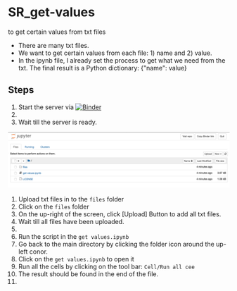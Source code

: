 # SR_get-values

to get certain values from txt files

- There are many txt files.
- We want to get certain values from each file: 1) name and 2) value.
- In the ipynb file, I already set the process to get what we need from the txt. The final result is a Python dictionary: {"name": value}


## Steps

1. Start the server via [![Binder](https://mybinder.org/badge_logo.svg)](https://mybinder.org/v2/gh/wudaudau/SR_get-values/main)
2. 
3. Wait till the server is ready.

<img src="img/img01.png">

1. Upload txt files in to the `files` folder
  1. Click on the `files` folder
  1. On the up-right of the screen, click [Upload] Button to add all txt files.
  1. Wait till all files have been uploaded.
  2. 
1. Run the script in the `get values.ipynb`
  1. Go back to the main directory by clicking the folder icon around the up-left conor.
  1. Click on the `get values.ipynb` to open it
  1. Run all the cells by clicking on the tool bar: `Cell/Run all cee`
  1. The result should be found in the end of the file.
  2. 

